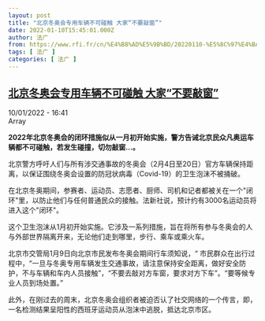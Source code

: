 ```yaml
---
layout: post
title: "北京冬奥会专用车辆不可碰触 大家“不要敲窗”"
date: 2022-01-10T15:45:01.000Z
author: 法广
from: https://www.rfi.fr/cn/%E4%B8%AD%E5%9B%BD/20220110-%E5%8C%97%E4%BA%AC%E5%86%AC%E5%A5%A5%E4%BC%9A%E4%B8%93%E7%94%A8%E8%BD%A6%E8%BE%86%E4%B8%8D%E5%8F%AF%E7%A2%B0%E8%A7%A6-%E5%A4%A7%E5%AE%B6-%E4%B8%8D%E8%A6%81%E6%95%B2%E7%AA%97
tags: [ 法广 ]
categories: [ 法广 ]
---
```

<!--1641829501000-->
[北京冬奥会专用车辆不可碰触 大家“不要敲窗”](https://www.rfi.fr/cn/%E4%B8%AD%E5%9B%BD/20220110-%E5%8C%97%E4%BA%AC%E5%86%AC%E5%A5%A5%E4%BC%9A%E4%B8%93%E7%94%A8%E8%BD%A6%E8%BE%86%E4%B8%8D%E5%8F%AF%E7%A2%B0%E8%A7%A6-%E5%A4%A7%E5%AE%B6-%E4%B8%8D%E8%A6%81%E6%95%B2%E7%AA%97)
------

<div>
<div>10/01/2022 - 16:41</div>Array<p><strong>                    2022年北京冬奥会的闭环措施似从一月初开始实施，警方告诫北京民众凡奥运车辆都不可碰触，若发生碰撞，切勿敲窗…。                </strong></p><div >                    <p>北京警方呼吁人们与所有涉交通事故的冬奥会（2月4日至20日）官方车辆保持距离，以保证围绕冬奥会设置的防冠状病毒（Covid-19）的卫生泡沫不被捅破。</p><p>在北京冬奥期间，参赛者、运动员、志愿者、厨师、司机和记者都被关在一个"闭环"里，以防止他们与任何普通民众的接触。法新社说，预计约有3000名运动员将进入这个"闭环"。</p><p>这个卫生泡沫从1月初开始实施。它涉及一系列措施，旨在将所有参与冬奥会的人与外部世界隔离开来，无论他们走到哪里，步行、乘车或乘火车。</p><p>北京市交管局1月9日向北京市民发布冬奥会期间行车须知说，“ 市民群众在出行过程中，“一旦与冬奥专用车辆发生交通事故，请注意保持安全距离，做好安全防护，不与车辆和车内人员接触”，“不要去敲对方车窗，要求对方下车”。“要等候专业人员到场处置。”</p><p>此外，在刚过去的周末，北京冬奥会组织者被迫否认了社交网络的一个传言，即，一名检测结果呈阳性的西班牙运动员从泡沫中逃脱，抵达北京市区。</p>                                            <div data-selfpromo-newsletter>    </div>    <div data-selfpromo-app>    </div>                </div>
</div>

